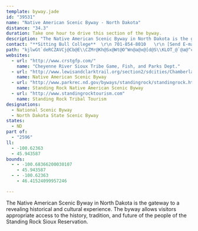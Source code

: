 ```yaml
---
template: byway.jade
id: "39531"
name: "Native American Scenic Byway - North Dakota"
distance: "34.3"
duration: Take one hour to drive this section of the byway.
description: "The Native American Scenic Byway in North Dakota is the gateway to a revealing historical and cultural experience. The byway allows visitors appropriate access to the history, tradition, and future of the people of the Standing Rock Sioux Reservation. "
contact: "**Sitting Bull College**  \r\n 701-854-8010   \r\n [Send E-mail](mailto:pamelat@sbci.edu ) "
path: "kjlwGt`deRCZAVCj@Cb@E\\CZMr@Kh@Sx@Wt@O^Wn@a@x@[d@S\\KLOT_@`@a@^c@ZUL[Ta@Pg@Ne@LOBwx@FsYEyEDurGFqEJwEr@iE~A}DdC{AhA_BbB{BzC}AjCiWri@eEbHoD~EyEfFss@to@ubAb|@sFlEkbBl`AcCcCwCqBeC_AsA_@yCScaDDeMLmGf@aGdAqFjBoDzA_GbDkg@l\\yKzG_D|AwDzA}GfBcFv@uIf@ssD?kOj@s}@lIaf@xEyQ~AiDN}DPoHJko@y@eFcAqDoAsBeAoBwAoDiD}@eAySyXsPgTmwA_lBoVs[uCgCqD_CmD}AcE_AaBOyBEm^CepHJm^?qBG_Fm@sEkAmDsAcCwA{EoD_B_B_EaF}AeCkFgGoBeBqBuAeE_CoDqAwCo@cEi@cCOmGFow@rIwDNgE?aHa@cIsAqD_Ak`Aq_@cG{AuC_@uCOsCBgFZoeA~OcHZ}DAcEQgD_@wDq@sGiBsDsAkj@wVqP}GeGuAoDe@aDSsFKqJAcsEQiWe@}SGc}BC}Gl@}DdAsDdByPnKiEjBmBd@iDZmBEwJuAsAEaBDaBTwAd@sFvC"
websites: 
  - url: "http://www.crstgfp.com/"
    name: "Cheyenne River Sioux Tribe Game, Fish, and Parks Dept."
  - url: "http://www.lewisandclarktrail.org/section2/sdcities/Chamberlain/NativeAmericanLoop/index.htm"
    name: Native American Scenic Byway
  - url: "http://www.parkrec.nd.gov/byways/standingrock/standingrock.html"
    name: Standing Rock Native American Scenic Byway
  - url: "http://www.standingrocktourism.com"
    name: Standing Rock Tribal Tourism
designations: 
  - National Scenic Byway
  - North Dakota State Scenic Byway
states: 
  - ND
part of: 
  - "2596"
ll: 
  - -100.62363
  - 45.943587
bounds: 
  - - -100.68366200030107
    - 45.943587
  - - -100.62363
    - 46.41524099957246

---
```


The Native American Scenic Byway in North Dakota is the gateway to a revealing historical and cultural experience. The byway allows visitors appropriate access to the history, tradition, and future of the people of the Standing Rock Sioux Reservation. 